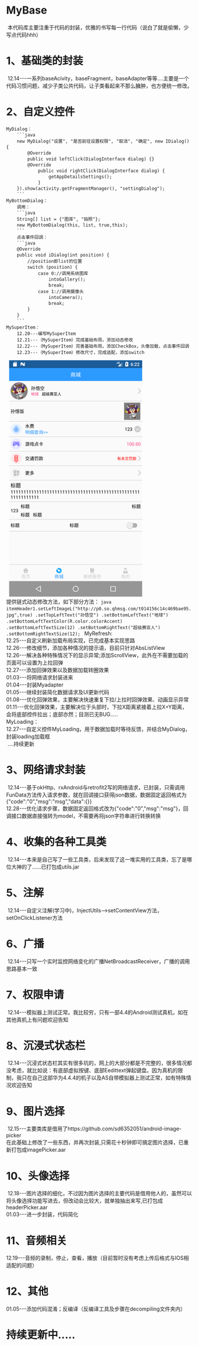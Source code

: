 # MyBase
  本代码库主要注重于代码的封装，优雅的书写每一行代码（说白了就是偷懒，少写点代码hhh）
# 1、基础类的封装
  12.14---一系列baseAcivity，baseFragment，baseAdapter等等....主要是一个代码习惯问题，减少子类公共代码，让子类看起来不那么臃肿，也方便统一修改。
# 2、自定义控件
    MyDialog：  
		```java
		new MyDialog("设置", "是否前往设置权限", "取消", "确定", new IDialog() {
			@Override
            public void leftClick(DialogInterface dialog) {}
            @Override
				public void rightClick(DialogInterface dialog) {
                    getAppDetailsSettings();
                }
        }).show(activity.getFragmentManager(), "settingDialog");
        ```
	MyBottomDialog：  
		调用：
		```java
		String[] list = {"图库", "拍照"};
		new MyBottomDialog(this, list, true,this);
		```
		点击事件回调：  
		```java
		@Override
		public void iDialog(int position) {
			//position即list的位置
			switch (position) {
				case 0://调用系统图库
					intoGallery();
					break;
				case 1://调用摄像头
					intoCamera();
					break;
			}
		}
		```
	MySuperItem：  
		12.20---编写MySuperItem  
		12.21---（MySuperItem）完成基础布局，添加动态修改  
		12.22---（MySuperItem）完善基础布局，添加CheckBox，头像加载，点击事件回调  
		12.23---（MySuperItem）修改尺寸，完成适配，添加switch  
  		![MySuperItem](https://github.com/kanghuicong/MyBase/blob/master/app/src/main/assets/mySuperItem.png)    
		提供链式动态修改方法，如下部分方法：
		```java
        itemHeader1.setLeftImageL("http://p0.so.qhmsg.com/t014156c14c469bae95.jpg",true)
                .setTopLeftText("孙悟空")
                .setBottomLeftText("地球")
                .setBottomLeftTextColor(R.color.colorAccent)
                .setBottomLeftTextSize(12)
                .setBottomRightText("超级赛亚人")
                .setBottomRightTextSize(12);
		```
	MyRefresh:  
		12.25---自定义刷新加载布局实现，已完成基本实现思路  
		12.26---修改细节，添加各种情况的提示语，目前只针对AbsListView  
		12.26---解决各种特殊情况下的显示异常;添加ScrollView，此外在不需要加载的页面可以设置为上拉回弹  
		12.27---添加回弹效果以及数据加载转圈效果  
		01.03---将网络请求封装进来  
		01.04---封装Myadapter  
		01.05---继续封装简化数据请求及UI更新代码  
		01.08---优化回弹效果，主要解决快速重复下拉/上拉时回弹效果、动画显示异常  
		01.11---优化回弹效果，主要解决位于头部时，下拉X距离紧接着上拉X+Y距离，会将底部控件拉出；底部亦然；目测已无BUG.....  
	MyLoading：  
		12.27---自定义控件MyLoading，用于数据加载时等待反馈，并结合MyDialog，封装loading加载框  
  ....持续更新
# 3、网络请求封装
  12.14---基于okHttp、rxAndroid与retrofit2写的网络请求，已封装，只需调用FunData方法传入请求参数，就在回调接口获得json数据，数据固定返回格式为{"code":"0","msg":"msg","data":{}}  
  12.28---优化请求步骤，数据固定返回格式改为{"code":"0","msg":"msg"}，回调接口数据直接强转为model，不需要再将json字符串进行转换转换  
# 4、收集的各种工具类
  12.14---本来是自己写了一些工具类，后来发现了这一堆实用的工具类，忘了是哪位大神的了......已打包成utils.jar
# 5、注解
  12.14---自定义注解(学习中)，InjectUtils-->setContentView方法，setOnClickListener方法
# 6、广播
  12.14---只写一个实时监控网络变化的广播NetBroadcastReceiver，广播的调用思路基本一致
# 7、权限申请
  12.14---模拟器上测试正常。我比较穷，只有一部4.4的Android测试真机，如在其他真机上有问题欢迎告知
# 8、沉浸式状态栏
  12.14---沉浸式状态栏其实有很多坑的，网上的大部分都是不完整的，很多情况都没考虑，就比如说：有底部虚拟按键、底部Eedittext弹起键盘。因为真机的限制，我只在自己这部华为4.4.4的机子以及AS自带模拟器上测试正常，如有特殊情况欢迎告知
# 9、图片选择
  12.15---主要类库是借用了https://github.com/sd6352051/android-image-picker  
		在此基础上修改了一些东西，并再次封装,只需花十秒钟即可搞定图片选择，已重新打包成imagePicker.aar
# 10、头像选择
  12.18---图片选择的细化，不过因为图片选择的主要代码是借用他人的，虽然可以将头像选择功能写进去，但改动会比较大，就单独抽出来写,已打包成headerPicker.aar  
  01.03---进一步封装，代码简化
# 11、音频相关
  12.19---音频的录制，停止，查看，播放（目前暂时没有考虑上传后格式与IOS相适配的问题）
# 12、其他
  01.05---添加代码混淆；反编译（反编译工具及步骤在decompiling文件夹内）

# 持续更新中.....

